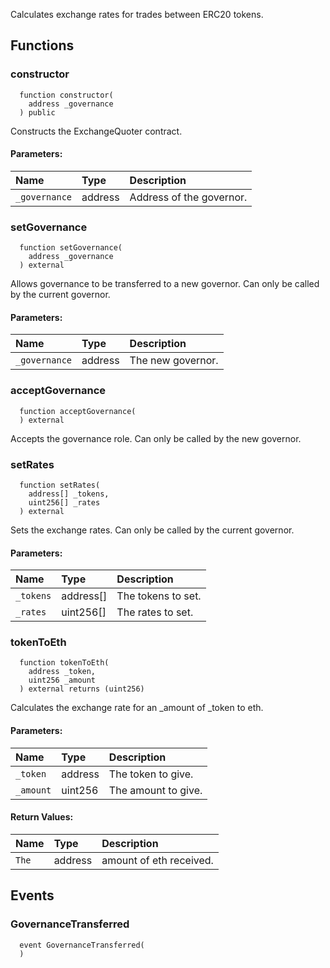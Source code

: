 Calculates exchange rates for trades between ERC20 tokens.


## Functions
### constructor
```solidity
  function constructor(
    address _governance
  ) public
```
Constructs the ExchangeQuoter contract.


#### Parameters:
| Name | Type | Description                                                          |
| :--- | :--- | :------------------------------------------------------------------- |
|`_governance` | address | Address of the governor.

### setGovernance
```solidity
  function setGovernance(
    address _governance
  ) external
```
Allows governance to be transferred to a new governor.
Can only be called by the current governor.


#### Parameters:
| Name | Type | Description                                                          |
| :--- | :--- | :------------------------------------------------------------------- |
|`_governance` | address | The new governor.

### acceptGovernance
```solidity
  function acceptGovernance(
  ) external
```
Accepts the governance role.
Can only be called by the new governor.



### setRates
```solidity
  function setRates(
    address[] _tokens,
    uint256[] _rates
  ) external
```
Sets the exchange rates.
Can only be called by the current governor.


#### Parameters:
| Name | Type | Description                                                          |
| :--- | :--- | :------------------------------------------------------------------- |
|`_tokens` | address[] | The tokens to set.
|`_rates` | uint256[] | The rates to set.

### tokenToEth
```solidity
  function tokenToEth(
    address _token,
    uint256 _amount
  ) external returns (uint256)
```
Calculates the exchange rate for an _amount of _token to eth.


#### Parameters:
| Name | Type | Description                                                          |
| :--- | :--- | :------------------------------------------------------------------- |
|`_token` | address | The token to give.
|`_amount` | uint256 | The amount to give.

#### Return Values:
| Name                           | Type          | Description                                                                  |
| :----------------------------- | :------------ | :--------------------------------------------------------------------------- |
|`The`| address | amount of eth received.
## Events
### GovernanceTransferred
```solidity
  event GovernanceTransferred(
  )
```



